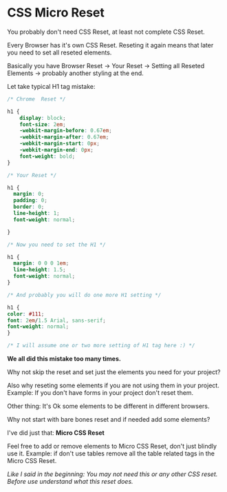 # CSS Micro Reset

You probably don't need CSS Reset, at least not complete CSS Reset.

Every Browser has it's own CSS Reset. Reseting it again means that later you need to set all reseted elements.

Basically you have Browser Reset -> Your Reset ->  Setting all Reseted Elements -> probably another styling at the end.

Let take typical H1 tag mistake:

```css
/* Chrome  Reset */

h1 {
    display: block;
    font-size: 2em;
    -webkit-margin-before: 0.67em;
    -webkit-margin-after: 0.67em;
    -webkit-margin-start: 0px;
    -webkit-margin-end: 0px;
    font-weight: bold;
}

/* Your Reset */

h1 {
  margin: 0;
  padding: 0;
  border: 0;
  line-height: 1;
  font-weight: normal;

}

/* Now you need to set the H1 */

h1 {
  margin: 0 0 0 1em;
  line-height: 1.5;
  font-weight: normal;
}

/* And probably you will do one more H1 setting */

h1 {
color: #111;
font: 2em/1.5 Arial, sans-serif;
font-weight: normal;
}

/* I will assume one or two more setting of H1 tag here :) */
```
**We all did this mistake too many times.**

Why not skip the reset and set just the elements you need for your project?

Also why reseting some elements if you are not using them in your project. Example: If you don't have forms in your project don't reset them.

Other thing: It's Ok some elements to be different in different browsers.

Why not start with bare bones reset and if needed add some elements?

I've did just that: **Micro CSS Reset**

Feel free to add  or remove elements to Micro CSS Reset, don't just blindly use it. Example: if don't use tables remove all the table related tags in the Micro CSS Reset.

*Like I said in the beginning: You may not need this or any other CSS reset. Before use understand what this reset does.*

